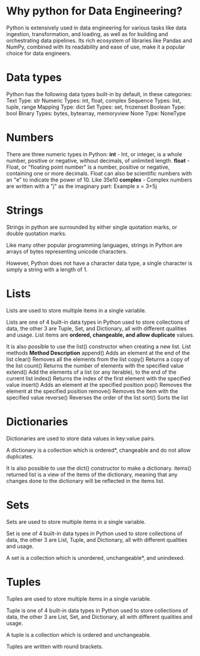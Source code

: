 # Why python for Data Engineering?

Python is extensively used in data engineering for various tasks like data ingestion, transformation, and loading, as well as for building and orchestrating data pipelines. Its rich ecosystem of libraries like Pandas and NumPy, combined with its readability and ease of use, make it a popular choice for data engineers. 

# Data types

Python has the following data types built-in by default, in these categories:
Text Type:	str
Numeric Types:	int, float, complex
Sequence Types:	list, tuple, range
Mapping Type:	dict
Set Types:	set, frozenset
Boolean Type:	bool
Binary Types:	bytes, bytearray, memoryview
None Type:	NoneType

# Numbers 
There are three numeric types in Python:
**int** - Int, or integer, is a whole number, positive or negative, without decimals, of unlimited length.
**float** -Float, or "floating point number" is a number, positive or negative, containing one or more decimals.
Float can also be scientific numbers with an "e" to indicate the power of 10. Like 35e10
**complex** - Complex numbers are written with a "j" as the imaginary part:
Example
x = 3+5j


# Strings
Strings in python are surrounded by either single quotation marks, or double quotation marks.

Like many other popular programming languages, strings in Python are arrays of bytes representing unicode characters.

However, Python does not have a character data type, a single character is simply a string with a length of 1.



# Lists
Lists are used to store multiple items in a single variable.

Lists are one of 4 built-in data types in Python used to store collections of data, the other 3 are Tuple, Set, and Dictionary, all with different qualities and usage.
List items are **ordered, changeable, and allow duplicate** values.

It is also possible to use the list() constructor when creating a new list.
List methods
**Method	Description**
append()	Adds an element at the end of the list
clear()	Removes all the elements from the list
copy()	Returns a copy of the list
count()	Returns the number of elements with the specified value
extend()	Add the elements of a list (or any iterable), to the end of the current list
index()	Returns the index of the first element with the specified value
insert()	Adds an element at the specified position
pop()	Removes the element at the specified position
remove()	Removes the item with the specified value
reverse()	Reverses the order of the list
sort()	Sorts the list

# Dictionaries
Dictionaries are used to store data values in key:value pairs.

A dictionary is a collection which is ordered*, changeable and do not allow duplicates.

It is also possible to use the dict() constructor to make a dictionary.
items() returned list is a view of the items of the dictionary, meaning that any changes done to the dictionary will be reflected in the items list.

# Sets

Sets are used to store multiple items in a single variable.

Set is one of 4 built-in data types in Python used to store collections of data, the other 3 are List, Tuple, and Dictionary, all with different qualities and usage.

A set is a collection which is unordered, unchangeable*, and unindexed.

# Tuples

Tuples are used to store multiple items in a single variable.

Tuple is one of 4 built-in data types in Python used to store collections of data, the other 3 are List, Set, and Dictionary, all with different qualities and usage.

A tuple is a collection which is ordered and unchangeable.

Tuples are written with round brackets.

